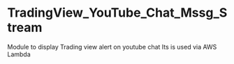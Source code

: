 # TradingView_YouTube_Chat_Mssg_Stream
 Module to display Trading view alert on youtube chat
 Its is used via AWS Lambda
